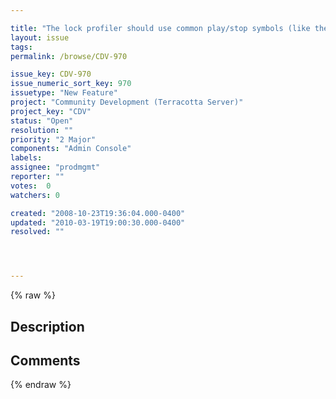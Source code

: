 ```yaml
---

title: "The lock profiler should use common play/stop symbols (like the transport control on media players) instead of just words."
layout: issue
tags: 
permalink: /browse/CDV-970

issue_key: CDV-970
issue_numeric_sort_key: 970
issuetype: "New Feature"
project: "Community Development (Terracotta Server)"
project_key: "CDV"
status: "Open"
resolution: ""
priority: "2 Major"
components: "Admin Console"
labels: 
assignee: "prodmgmt"
reporter: ""
votes:  0
watchers: 0

created: "2008-10-23T19:36:04.000-0400"
updated: "2010-03-19T19:00:30.000-0400"
resolved: ""




---
```


{% raw %}

## Description

<div markdown="1" class="description">



</div>

## Comments



{% endraw %}
